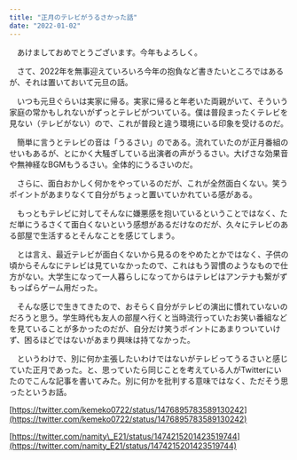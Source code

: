 ```yaml
---
title: "正月のテレビがうるさかった話"
date: "2022-01-02"
---
```


　あけましておめでとうございます。今年もよろしく。

　さて、2022年を無事迎えていろいろ今年の抱負など書きたいところではあるが、それは置いておいて元旦の話。

　いつも元旦ぐらいは実家に帰る。実家に帰ると年老いた両親がいて、そういう家庭の常かもしれないがずっとテレビがついている。僕は普段まったくテレビを見ない（テレビがない）ので、これが普段と違う環境にいる印象を受けるのだ。

　簡単に言うとテレビの音は「うるさい」のである。流れていたのが正月番組のせいもあるが、とにかく大騒ぎしている出演者の声がうるさい。大げさな効果音や無神経なBGMもうるさい。全体的にうるさいのだ。

　さらに、面白おかしく何かをやっているのだが、これが全然面白くない。笑うポイントがあまりなくて自分がちょっと置いていかれている感がある。

　もっともテレビに対してそんなに嫌悪感を抱いているということではなく、ただ単にうるさくて面白くないという感想があるだけなのだが、久々にテレビのある部屋で生活するとそんなことを感じてしまう。

　とは言え、最近テレビが面白くないから見るのをやめたとかではなく、子供の頃からそんなにテレビは見ていなかったので、これはもう習慣のようなもので仕方がない。大学生になって一人暮らしになってからはテレビはアンテナも繋がずもっぱらゲーム用だった。

　そんな感じで生きてきたので、おそらく自分がテレビの演出に慣れていないのだろうと思う。学生時代も友人の部屋へ行くと当時流行っていたお笑い番組などを見ていることが多かったのだが、自分だけ笑うポイントにあまりついていけず、困るほどではないがあまり興味は持てなかった。

　というわけで、別に何か主張したいわけではないがテレビってうるさいと感じていた正月であった。と、思っていたら同じことを考えている人がTwitterにいたのでこんな記事を書いてみた。別に何かを批判する意味ではなく、ただそう思ったというお話。

[https://twitter.com/kemeko0722/status/1476895783589130242](https://twitter.com/kemeko0722/status/1476895783589130242)

[https://twitter.com/namity\_E21/status/1474215201423519744](https://twitter.com/namity_E21/status/1474215201423519744)
